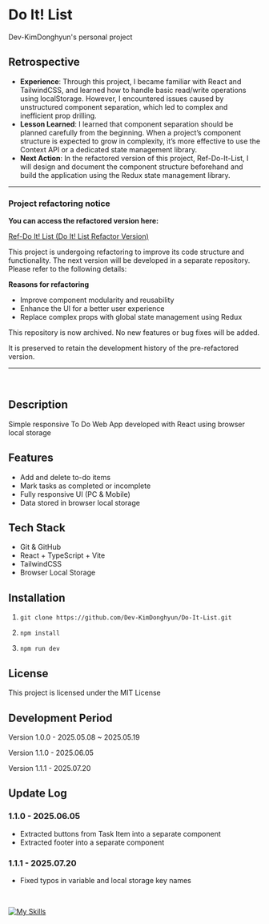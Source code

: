 # Do It! List

Dev-KimDonghyun's personal project

## Retrospective

- **Experience**:
Through this project, I became familiar with React and TailwindCSS, and learned how to handle basic read/write operations using localStorage. However, I encountered issues caused by unstructured component separation, which led to complex and inefficient prop drilling.
- **Lesson Learned**:
I learned that component separation should be planned carefully from the beginning. When a project’s component structure is expected to grow in complexity, it’s more effective to use the Context API or a dedicated state management library.
- **Next Action**:
In the refactored version of this project, Ref-Do-It-List, I will design and document the component structure beforehand and build the application using the Redux state management library.

---

### Project refactoring notice

**You can access the refactored version here:**

[Ref-Do It! List (Do It! List Refactor Version)](https://github.com/Dev-KimDonghyun/Ref-Do-It-List.git)

This project is undergoing refactoring to improve its code structure and functionality. The next version will be developed in a separate repository. Please refer to the following details:

**Reasons for refactoring**

- Improve component modularity and reusability  
- Enhance the UI for a better user experience  
- Replace complex props with global state management using Redux


This repository is now archived. No new features or bug fixes will be added.

It is preserved to retain the development history of the pre-refactored version.

---

<br>

## Description

Simple responsive To Do Web App developed with React using browser local storage

## Features

- Add and delete to-do items
- Mark tasks as completed or incomplete
- Fully responsive UI (PC & Mobile)
- Data stored in browser local storage

## Tech Stack

- Git & GitHub
- React + TypeScript + Vite
- TailwindCSS
- Browser Local Storage

## Installation

1. ```git clone https://github.com/Dev-KimDonghyun/Do-It-List.git```

2. ```npm install```

3. ```npm run dev```

## License

This project is licensed under the MIT License

## Development Period

Version 1.0.0 - 2025.05.08 ~ 2025.05.19

Version 1.1.0 - 2025.06.05

Version 1.1.1 - 2025.07.20

## Update Log

### 1.1.0 - 2025.06.05

- Extracted buttons from Task Item into a separate component
- Extracted footer into a separate component

### 1.1.1 - 2025.07.20

- Fixed typos in variable and local storage key names

<br>

<a href="https://skillicons.dev"><img src="https://skillicons.dev/icons?i=git,github,vite,react,tailwindcss,typescript&theme=dark&perline=15" alt="My Skills" /></a>